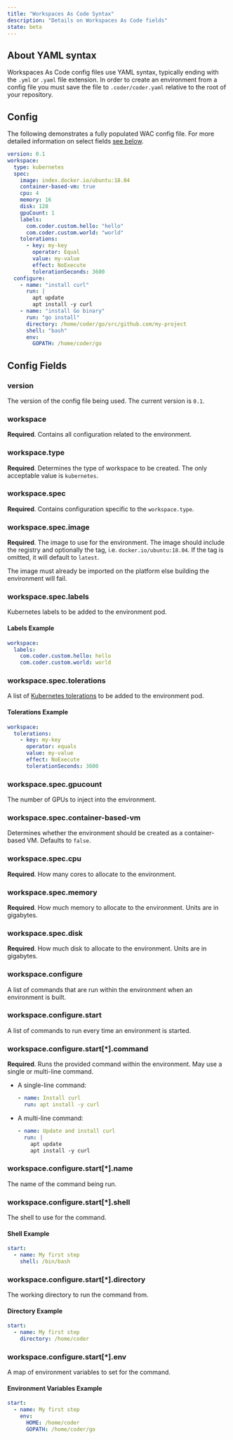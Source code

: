 ```yaml
---
title: "Workspaces As Code Syntax"
description: "Details on Workspaces As Code fields"
state: beta
---
```


## About YAML syntax

Workspaces As Code config files use YAML syntax, typically ending with the
`.yml` or `.yaml` file extension. In order to create an environment from a
config file you must save the file to `.coder/coder.yaml` relative to the root
of your repository.

## Config

The following demonstrates a fully populated WAC config file. For more detailed
information on select fields [see below](#config-fields).

```yaml
version: 0.1
workspace:
  type: kubernetes
  spec:
    image: index.docker.io/ubuntu:18.04
    container-based-vm: true
    cpu: 4
    memory: 16
    disk: 128
    gpuCount: 1
    labels:
      com.coder.custom.hello: "hello"
      com.coder.custom.world: "world"
    tolerations:
      - key: my-key
        operator: Equal
        value: my-value
        effect: NoExecute
        tolerationSeconds: 3600
  configure:
    - name: "install curl"
      run: |
        apt update
        apt install -y curl
    - name: "install Go binary"
      run: "go install"
      directory: /home/coder/go/src/github.com/my-project
      shell: "bash"
      env:
        GOPATH: /home/coder/go
```

## Config Fields

### version

The version of the config file being used. The current version is `0.1`.

### workspace

**Required**. Contains all configuration related to the environment.

### workspace.type

**Required**. Determines the type of workspace to be created. The only
acceptable value is `kubernetes`.

### workspace.spec

**Required**. Contains configuration specific to the `workspace.type`.

### workspace.spec.image

**Required**. The image to use for the environment. The image should include the
registry and optionally the tag, i.e. `docker.io/ubuntu:18.04`. If the tag is
omitted, it will default to `latest`.

The image must already be imported on the platform else building the environment
will fail.

### workspace.spec.labels

Kubernetes labels to be added to the environment pod.

#### Labels Example

```yaml
workspace:
  labels:
    com.coder.custom.hello: hello
    com.coder.custom.world: world
```

### workspace.spec.tolerations

A list of
[Kubernetes tolerations](https://kubernetes.io/docs/concepts/scheduling-eviction/taint-and-toleration/)
to be added to the environment pod.

#### Tolerations Example

```yaml
workspace:
  tolerations:
    - key: my-key
      operator: equals
      value: my-value
      effect: NoExecute
      tolerationSeconds: 3600
```

### workspace.spec.gpucount

The number of GPUs to inject into the environment.

### workspace.spec.container-based-vm

Determines whether the environment should be created as a container-based VM.
Defaults to `false`.

### workspace.spec.cpu

**Required**. How many cores to allocate to the environment.

### workspace.spec.memory

**Required**. How much memory to allocate to the environment. Units are in
gigabytes.

### workspace.spec.disk

**Required**. How much disk to allocate to the environment. Units are in
gigabytes.

### workspace.configure

A list of commands that are run within the environment when an environment is
built.

### workspace.configure.start

A list of commands to run every time an environment is started.

### workspace.configure.start[*].command

**Required**. Runs the provided command within the environment. May use a single
or multi-line command.

- A single-line command:

  ```yaml
  - name: Install curl
    run: apt install -y curl
  ```

- A multi-line command:

  ```yaml
  - name: Update and install curl
    run: |
      apt update
      apt install -y curl
  ```

### workspace.configure.start[*].name

The name of the command being run.

### workspace.configure.start[*].shell

The shell to use for the command.

#### Shell Example

```yaml
start:
  - name: My first step
    shell: /bin/bash
```

### workspace.configure.start[*].directory

The working directory to run the command from.

#### Directory Example

```yaml
start:
  - name: My first step
    directory: /home/coder
```

### workspace.configure.start[*].env

A map of environment variables to set for the command.

#### Environment Variables Example

```yaml
start:
  - name: My first step
    env:
      HOME: /home/coder
      GOPATH: /home/coder/go
```
